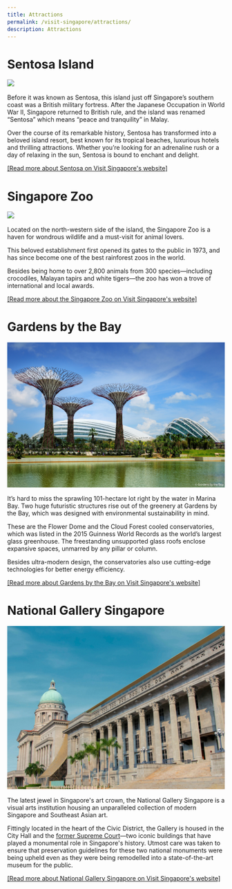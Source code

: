 ```yaml
---
title: Attractions
permalink: /visit-singapore/attractions/
description: Attractions
---
```

# Sentosa Island
![](/images/Sentosa%202.jpg)

Before it was known as Sentosa, this island just off Singapore’s southern coast was a British military fortress. After the Japanese Occupation in World War II, Singapore returned to British rule, and the island was renamed “Sentosa” which means “peace and tranquility” in Malay.&nbsp;

Over the course of its remarkable history, Sentosa has transformed into a beloved island resort, best known for its tropical beaches, luxurious hotels and thrilling attractions. Whether you’re looking for an adrenaline rush or a day of relaxing in the sun, Sentosa is bound to enchant and delight.

<a href="https://www.visitsingapore.com/see-do-singapore/places-to-see/sentosa/" target="_blank">[Read more about Sentosa on Visit Singapore's website]</a>
# Singapore Zoo
![](/images/Zoo.jpg)

Located on the north-western side of the island, the Singapore Zoo is a haven for wondrous wildlife and a must-visit for animal lovers.

This beloved establishment first opened its gates to the public in 1973, and has since become one of the best rainforest zoos in the world.

Besides being home to over 2,800 animals from 300 species—including crocodiles, Malayan tapirs and white tigers—the zoo has won a trove of international and local awards.

<a href="https://www.visitsingapore.com/see-do-singapore/nature-wildlife/fun-with-animals/singapore-zoo/" target="_blank">[Read more about the Singapore Zoo on Visit Singapore's website]</a>
# Gardens by the Bay
![](/images/Gardens%20by%20the%20Bay.jpg)

It’s hard to miss the sprawling 101-hectare lot right by the water in Marina Bay. Two huge futuristic structures rise out of the greenery at Gardens by the Bay, which was designed with environmental sustainability in mind.

These are the Flower Dome and the Cloud Forest cooled conservatories, which was listed in the 2015 Guinness World Records as the world’s largest glass greenhouse. The freestanding unsupported glass roofs enclose expansive spaces, unmarred by any pillar or column.

Besides ultra-modern design, the conservatories also use cutting-edge technologies for better energy efficiency.

<a href="https://www.visitsingapore.com/see-do-singapore/architecture/modern/gardens-by-the-bay/" target="_blank">[Read more about Gardens by the Bay on Visit Singapore's website]</a>
# National Gallery Singapore
![](/images/National%20Gallery.jpg)

The latest jewel in Singapore's art crown, the National Gallery Singapore is a visual arts institution housing an unparalleled collection of modern Singapore and Southeast Asian art.

Fittingly located in the heart of the Civic District, the Gallery is housed in the City Hall and the&nbsp;<a href="https://www.visitsingapore.com/see-do-singapore/architecture/historical/old-supreme-court/" target="_blank">former Supreme Court</a>—two iconic buildings that have played a monumental role in Singapore's history. Utmost care was taken to ensure that preservation guidelines for these two national monuments were being upheld even as they were being remodelled into a state-of-the-art museum for the public.

<a href="https://www.visitsingapore.com/see-do-singapore/arts/museums-galleries/national-gallery-singapore/" target="_blank">[Read more about National Gallery Singapore on Visit Singapore's website]</a>